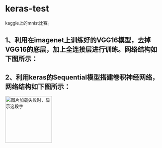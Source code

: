 # keras-test
kaggle上的mnist比赛。
## 1、利用在imagenet上训练好的VGG16模型，去掉VGG16的底层，加上全连接层进行训练。网络结构如下图所示：


## 2、利用keras的Sequential模型搭建卷积神经网络，网络结构如下图所示：
<img src="https://github.com/buweifuyunzhewangyan/keras-test/blob/master/1551870144(1).png" width="150" height="150" alt="图片加载失败时，显示这段字"/>

